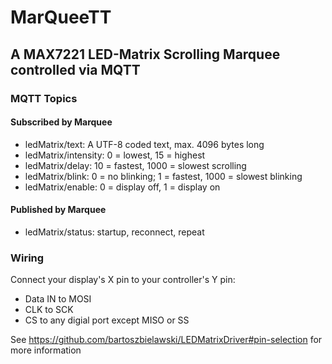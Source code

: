 # MarQueeTT

## A MAX7221 LED-Matrix Scrolling Marquee controlled via MQTT

### MQTT Topics

#### Subscribed by Marquee

- ledMatrix/text: A UTF-8 coded text, max. 4096 bytes long
- ledMatrix/intensity: 0 = lowest, 15 = highest
- ledMatrix/delay: 10 = fastest, 1000 = slowest scrolling
- ledMatrix/blink: 0 = no blinking; 1 = fastest, 1000 = slowest blinking
- ledMatrix/enable: 0 = display off, 1 = display on

#### Published by Marquee

- ledMatrix/status: startup, reconnect, repeat

### Wiring

Connect your display's X pin to your controller's Y pin:

- Data IN to MOSI
- CLK to SCK
- CS to any digial port except MISO or SS 

See https://github.com/bartoszbielawski/LEDMatrixDriver#pin-selection for more information


  